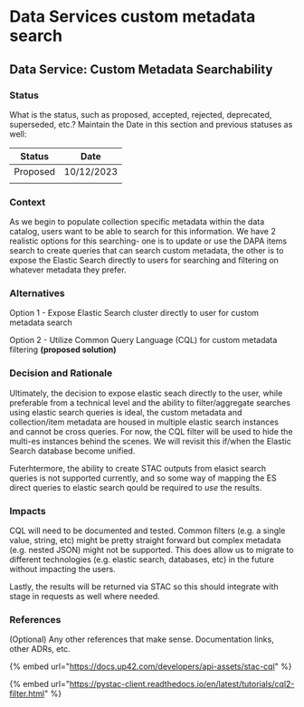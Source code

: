 # Data Services custom metadata search

## Data Service: Custom Metadata Searchability

### **Status**

What is the status, such as proposed, accepted, rejected, deprecated, superseded, etc.? Maintain the Date in this section and previous statuses as well:

| Status   | Date       |
| -------- | ---------- |
| Proposed | 10/12/2023 |
|          |            |

### **Context**

As we begin to populate collection specific metadata within the data catalog, users want to be able to search for this information. We have 2 realistic options for this searching- one is to update or use the DAPA items search to create queries that can search custom metadata, the other is to expose the Elastic Search directly to users for searching and filtering on whatever metadata they prefer.

### Alternatives

Option 1 - Expose Elastic Search cluster directly to user for custom metadata search

Option 2 - Utilize Common Query Language (CQL) for custom metadata filtering **(proposed solution)**

### **Decision and Rationale**

Ultimately, the decision to expose elastic seach directly to the user, while preferable from a technical level and the ability to filter/aggregate searches using elastic search queries is ideal, the custom metadata and collection/item metadata are housed in multiple elastic search instances and cannot be cross queries. For now, the CQL filter will be used to hide the multi-es instances behind the scenes. We will revisit this if/when the Elastic Search database become unified.

Futerhtermore, the ability to create STAC outputs from elasict search queries is not supported currently, and so some way of mapping the ES direct queries to elastic search qould be required to _use_ the results.

### **Impacts**

CQL will need to be documented and tested. Common filters (e.g. a single value, string, etc) might be pretty straight forward but complex metadata (e.g. nested JSON) might not be supported. This does allow us to migrate to different technologies (e.g. elastic search, databases, etc) in the future without impacting the users.

Lastly, the results will be returned via STAC so this should integrate with stage in requests as well where needed.

### References

(Optional) Any other references that make sense. Documentation links, other ADRs, etc.

{% embed url="https://docs.up42.com/developers/api-assets/stac-cql" %}

{% embed url="https://pystac-client.readthedocs.io/en/latest/tutorials/cql2-filter.html" %}
